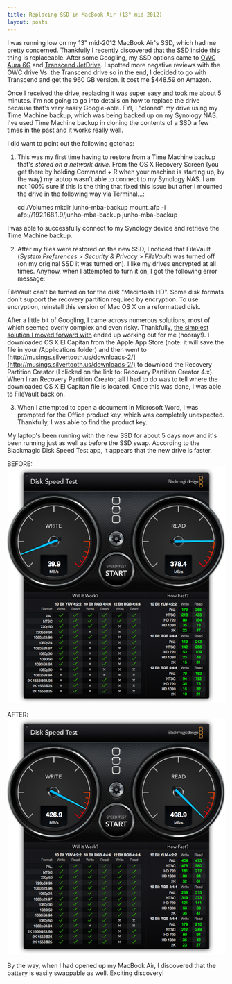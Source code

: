 ```yaml
---
title: Replacing SSD in MacBook Air (13" mid-2012)
layout: posts
---
```


I was running low on my 13" mid-2012 MacBook Air's SSD, which had me pretty concerned.  Thankfully I recently discovered that the SSD inside this thing is replaceable.  After some Googling, my SSD options came to [OWC Aura 6G](https://eshop.macsales.com/shop/ssd/owc/macbook-air/2012) and [Transcend JetDrive](https://www.amazon.com/gp/product/B00JQXT5RG).  I spotted more negative reviews with the OWC drive Vs. the Transcend drive so in the end, I decided to go with Transcend and get the 960 GB version.  It cost me $448.59 on Amazon.

Once I received the drive, replacing it was super easy and took me about 5 minutes.  I'm not going to go into details on how to replace the drive because that's very easily Google-able.  FYI, I "cloned" my drive using my Time Machine backup, which was being backed up on my Synology NAS.  I've used Time Machine backup in cloning the contents of a SSD a few times in the past and it works really well.

I did want to point out the following gotchas:

1) This was my first time having to restore from a Time Machine backup that's *stored on a network drive*.  From the OS X Recovery Screen (you get there by holding Command + R when your machine is starting up, by the way) my laptop wasn't able to connect to my Synology NAS.  I am not 100% sure if this is the thing that fixed this issue but after I mounted the drive in the following way via Terminal...:

    cd /Volumes
    mkdir junho-mba-backup
    mount_afp -i afp://192.168.1.9/junho-mba-backup junho-mba-backup

I was able to successfully connect to my Synology device and retrieve the Time Machine backup.

2) After my files were restored on the new SSD, I noticed that FileVault (*System Preferences > Security & Privacy > FileVault*) was turned off (on my original SSD it was turned on).  I like my drives encrypted at all times.  Anyhow, when I attempted to turn it on, I got the following error message:

FileVault can't be turned on for the disk "Macintosh HD".
Some disk formats don't support the recovery partition required by encryption.  To use encryption, reinstall this version of Mac OS X on a reformatted disk.

After a little bit of Googling, I came across numerous solutions, most of which seemed overly complex and even risky.  Thankfully, [the simplest solution I moved forward with](http://karl.kranich.org/2014/06/14/solved-how-to-recreate-the-recovery-partition-on-osx-mavericks-after-a-time-machine-restore-to-a-blank-drive/) ended up working out for me (hooray!).  I downloaded OS X El Capitan from the Apple App Store (note: it will save the file in your /Applications folder) and then went to [http://musings.silvertooth.us/downloads-2/](http://musings.silvertooth.us/downloads-2/) to download the Recovery Partition Creator (I clicked on the link to: Recovery Partition Creator 4.x).  When I ran Recovery Partition Creator, all I had to do was to tell where the downloaded OS X El Capitan file is located.  Once this was done, I was able to FileVault back on.

3) When I attempted to open a document in Microsoft Word, I was prompted for the Office product key, which was completely unexpected.  Thankfully, I was able to find the product key.

My laptop's been running with the new SSD for about 5 days now and it's been running just as well as before the SSD swap.  According to the Blackmagic Disk Speed Test app, it appears that the new drive is faster.

BEFORE:
![](/assets/images/disk_speed_test_before_2016-07-13-1936.png)

AFTER:
![](/assets/images/disk_speed_test_after_2016-07-15-630.png)

By the way, when I had opened up my MacBook Air, I discovered that the battery is easily swappable as well.  Exciting discovery!
